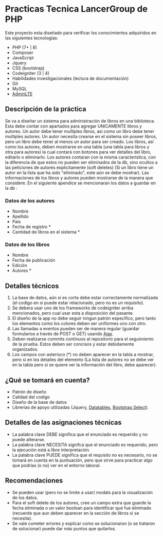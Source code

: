 # Practicas Tecnica LancerGroup de PHP
Este proyecto esta diseñado para verificar los conocimientos adquiridos en las siguientes tecnologías:

- PHP (7+ | 8)
- Composer
- JavaScript
- Jquery
- CSS (bootstrap)
- Codeigniter (3 | 4)
- Habilidades investigacionales (lectura de documentación)
- Git
- MySQL
- [AdminLTE](https://adminlte.io/themes/AdminLTE/index.html)

## Descripción de la práctica 

Se va a diseñar un sistema para administración de libros en una biblioteca. Esta debe contar con apartados para agregar UNICAMENTE libros y autores. Un autor debe tener multiples libros, así como un libro debe tener multiples autores. Un autor necesita crearse en el sistema sin poseer libros, pero un libro debe tener al menos un autor para ser creado. Los libros, así como los autores, deben mostrarse en una tabla (una tabla para libros y otra para autores) la cual contará con botones para ver detalles del libro, editarlo o eliminarlo. Los autores contaran con la misma característica, con la diferencia de que estos no pueden ser eliminados de la db, sino ocultos a las peticiones de autores explicitamente (soft deletes) (Si un libro tiene un autor en la lista que ha sido "eliminado", este aún se debe mostrar). Las informaciones de los libros y autores pueden mostrarse de la manera que considere. En el siguiente apendice se mencionaran los datos a guardar en la db :

### Datos de los autores 

 - Nombre 
 - Apellido 
 - País 
 - Fecha de registro *
 - Cantidad de libros en el sistema *

 ### Datos de los libros
- Nombre
- Fecha de publicación
- Edición
- Autores *

## Detalles técnicos

 1. La base de datos, aún si es corta debe estar correctamente normalizada (el codigo en sí puede estar relacionado, pero no es un requisito).
 2. Se debera usar uno de los frameworks de codeigniter arriba mencionados, pero cual usar esta a disposición del pasante.
 3. El diseño de la app no debe seguir ningun patrón especifico, pero tanto los elementos como los colores deben ser uniformes uno con otro.
 4. Las llamadas a eventos pueden ser de manera regular (guardar formularios a través de POST o GET) usando [Ajax](https://guias.makeitreal.camp/jquery/realizando-peticiones-con-ajax).
 5. Deben realizarse commits continuos al repositorio para el seguimiento de la prueba. Estos deben ser concisos y estar debidamente organizados.
 6. Los campos con asterisco (*) no deben aparecer en la tabla a mostrar, pero si en los detalles del elemento (La lista de autores no se debe ver en la tabla pero si se quiere ver la información del libro, debe aparecer).

## ¿Qué se tomará en cuenta?

 - Patrón de diseño
 - Calidad del codigo
 - Diseño de la base de datos
 - Librerías de apoyo utilizadas (Jquery, [Datatables](https://datatables.net/), [Bootstrap Select](https://developer.snapappointments.com/bootstrap-select/)).

## Detalles de las asignaciones técnicas

 - La palabra clave DEBE significa que el enunciado es requerido y no puede alterarse.
 - La palabra clave NECESITA signifca que el enunciado es requerido, pero la ejecución está a libre interpretación.
 - La palabra clave PUEDE significa que el requisito no es necesario, no se tomará en cuenta en la puntuación, pero que sirve para practicar algo que podrías (o no) ver en el entorno laboral. 
 
 ## Recomendaciones
 - Se pueden usar (pero no se limite a usar) modals para la visualización de los datos.
 - Para el soft delete de los autores, cree un campo extra que guarde la fecha eliminada o un valor boolean para identificar que fue eliminado (recuerde que aun deben aparecer en la sección de libros si se necesita).
 - Se vale cometer errores y explicar como se solucionaron (o se trataron de solucionar) puede dar más puntos que quitarlos.
